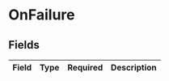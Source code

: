 # OnFailure


## Fields

| Field       | Type        | Required    | Description |
| ----------- | ----------- | ----------- | ----------- |